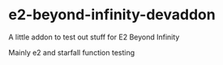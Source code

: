 # e2-beyond-infinity-devaddon
A little addon to test out stuff for E2 Beyond Infinity


Mainly e2 and starfall function testing
